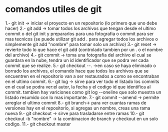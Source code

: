# comandos utiles de git
1.- git init -> iniciar el proyecto en un repositorio (lo primero que uno debe hacer)
2.- git add -> tomar todos los archivos que tengan desde el ultimo commit o del git init y prepararlos para una fotografia o commit para ser mas tecnicos (se puede utilizar git add . para agregar todos los archivos o simplemente git add "nombre" para tomar solo un archivo)
3.- git reset -> revierte todo lo que hace el git add (controlado tambien por un . o el nombre del archivo)
4.- git commit -> toma una fotografia del archivo el cual se guardara en la nube, tendra un id identificador que se podra ver cada commit que se realize.
5.- git checkout --. ->en caso se haya eliminado o borrado los archivos, el comando hace que todos los archivos que se encuentren en el repositorio van a ser restaurados a como se encontraban en el ultimo commit.
6.- git log -> sirve para ver todo el listado los commits en el cual se podra ver:el autor, la fecha y el codigo id que identifica al commit.
    tambien hay variciones como git log --oneline  que solo muestra un listado resumido con lo mas importante.
7.- git commit --amend -> permite arreglar el ultimo commit
8.- git branch-> para ver cuantas ramas de versiones hay en el repositorio, si agregas un nombre, creas una rama nueva
9.- git checkout -> sirve para trasladarse entre ramas
10.- git checkout -b "nombre" -> la combinacion de branch y checkout en un solo codigo.
11.- git checkout master